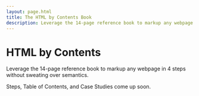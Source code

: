 ```yaml
---
layout: page.html
title: The HTML by Contents Book
description: Leverage the 14-page reference book to markup any webpage in 4 steps without sweating over semantics.
---
```


# HTML by Contents

Leverage the 14-page reference book to markup any webpage in 4 steps without sweating over semantics.

Steps, Table of Contents, and Case Studies come up soon.
